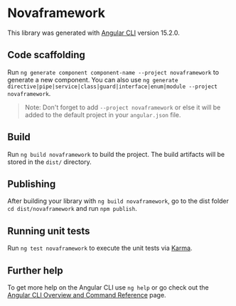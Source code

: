 # Novaframework

This library was generated with [Angular CLI](https://github.com/angular/angular-cli) version 15.2.0.

## Code scaffolding

Run `ng generate component component-name --project novaframework` to generate a new component. You can also use `ng generate directive|pipe|service|class|guard|interface|enum|module --project novaframework`.
> Note: Don't forget to add `--project novaframework` or else it will be added to the default project in your `angular.json` file. 

## Build

Run `ng build novaframework` to build the project. The build artifacts will be stored in the `dist/` directory.

## Publishing

After building your library with `ng build novaframework`, go to the dist folder `cd dist/novaframework` and run `npm publish`.

## Running unit tests

Run `ng test novaframework` to execute the unit tests via [Karma](https://karma-runner.github.io).

## Further help

To get more help on the Angular CLI use `ng help` or go check out the [Angular CLI Overview and Command Reference](https://angular.io/cli) page.
